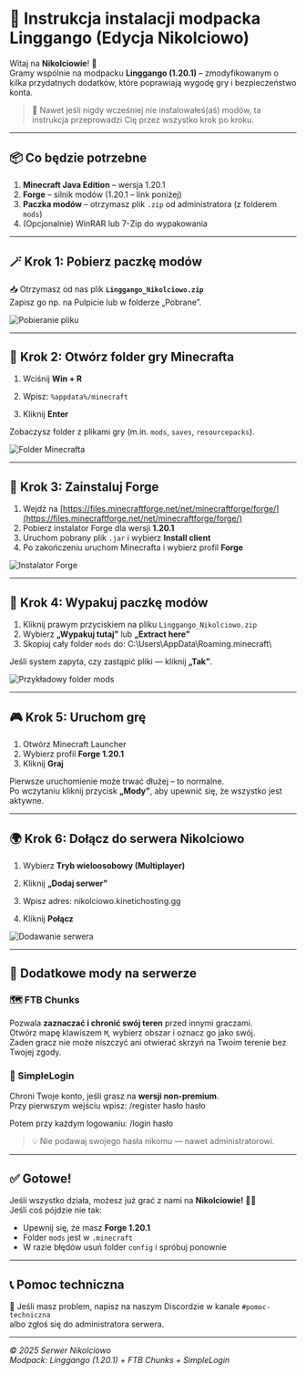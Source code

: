 # 🌿 Instrukcja instalacji modpacka Linggango (Edycja Nikolciowo)

Witaj na **Nikolciowie**! 🏡  
Gramy wspólnie na modpacku **Linggango (1.20.1)** – zmodyfikowanym o kilka przydatnych dodatków, które poprawiają wygodę gry i bezpieczeństwo konta.

> 🔧 Nawet jeśli nigdy wcześniej nie instalowałeś(aś) modów, ta instrukcja przeprowadzi Cię przez wszystko krok po kroku.

---

## 📦 Co będzie potrzebne

1. **Minecraft Java Edition** – wersja 1.20.1  
2. **Forge** – silnik modów (1.20.1 – link poniżej)  
3. **Paczka modów** – otrzymasz plik `.zip` od administratora (z folderem `mods`)  
4. (Opcjonalnie) WinRAR lub 7-Zip do wypakowania

---

## 🪄 Krok 1: Pobierz paczkę modów

📥 Otrzymasz od nas plik **`Linggango_Nikolciowo.zip`**  
Zapisz go np. na Pulpicie lub w folderze „Pobrane”.

![Pobieranie pliku](images/download.png)

---

## 📁 Krok 2: Otwórz folder gry Minecrafta

1. Wciśnij **Win + R**  
2. Wpisz:
`%appdata%/minecraft`


3. Kliknij **Enter**

Zobaczysz folder z plikami gry (m.in. `mods`, `saves`, `resourcepacks`).

![Folder Minecrafta](images/minecraft_folder.png)

---

## 🧩 Krok 3: Zainstaluj Forge

1. Wejdź na [https://files.minecraftforge.net/net/minecraftforge/forge/](https://files.minecraftforge.net/net/minecraftforge/forge/)
2. Pobierz instalator Forge dla wersji **1.20.1**
3. Uruchom pobrany plik `.jar` i wybierz **Install client**
4. Po zakończeniu uruchom Minecrafta i wybierz profil **Forge**

![Instalator Forge](images/forge_install.png)

---

## 📂 Krok 4: Wypakuj paczkę modów

1. Kliknij prawym przyciskiem na pliku `Linggango_Nikolciowo.zip`  
2. Wybierz **„Wypakuj tutaj”** lub **„Extract here”**
3. Skopiuj cały folder `mods` do:
C:\Users<TwojaNazwa>\AppData\Roaming.minecraft\



Jeśli system zapyta, czy zastąpić pliki — kliknij **„Tak”**.

![Przykładowy folder mods](images/mods_folder.png)

---

## 🎮 Krok 5: Uruchom grę

1. Otwórz Minecraft Launcher  
2. Wybierz profil **Forge 1.20.1**  
3. Kliknij **Graj**

Pierwsze uruchomienie może trwać dłużej – to normalne.  
Po wczytaniu kliknij przycisk **„Mody”**, aby upewnić się, że wszystko jest aktywne.

---

## 🌍 Krok 6: Dołącz do serwera Nikolciowo

1. Wybierz **Tryb wieloosobowy (Multiplayer)**  
2. Kliknij **„Dodaj serwer”**
3. Wpisz adres:
nikolciowo.kinetichosting.gg


4. Kliknij **Połącz**

![Dodawanie serwera](images/server_add.png)

---

## 🧱 Dodatkowe mody na serwerze

### 🗺️ FTB Chunks
Pozwala **zaznaczać i chronić swój teren** przed innymi graczami.  
Otwórz mapę klawiszem `M`, wybierz obszar i oznacz go jako swój.  
Żaden gracz nie może niszczyć ani otwierać skrzyń na Twoim terenie bez Twojej zgody.

### 🔐 SimpleLogin
Chroni Twoje konto, jeśli grasz na **wersji non-premium**.  
Przy pierwszym wejściu wpisz:
/register hasło hasło


Potem przy każdym logowaniu:
/login hasło


> 💡 Nie podawaj swojego hasła nikomu — nawet administratorowi.

---

## ✅ Gotowe!

Jeśli wszystko działa, możesz już grać z nami na **Nikolciowie!** 🏡✨  
Jeśli coś pójdzie nie tak:
- Upewnij się, że masz **Forge 1.20.1**  
- Folder `mods` jest w `.minecraft`  
- W razie błędów usuń folder `config` i spróbuj ponownie

---

## 📞 Pomoc techniczna

💬 Jeśli masz problem, napisz na naszym Discordzie w kanale `#pomoc-techniczna`  
albo zgłoś się do administratora serwera.

---

_© 2025 Serwer Nikolciowo_  
_Modpack: Linggango (1.20.1) + FTB Chunks + SimpleLogin_
